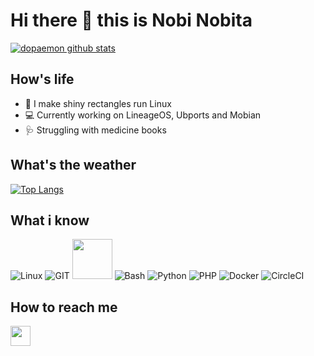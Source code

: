 # Hi there 👋 this is Nobi Nobita
[![dopaemon github stats](https://github-readme-stats.vercel.app/api?username=dopaemon&show_icons=true&include_all_commits=true&theme=tokyonight)](https://github.com/dopaemon)

## How's life
- 📱 I make shiny rectangles run Linux
- 💻 Currently working on LineageOS, Ubports and Mobian
- 🩺 Struggling with medicine books

## What's the weather
[![Top Langs](https://github-readme-stats.vercel.app/api/top-langs/?username=dopaemon&layout=compact&langs_count=10&theme=tokyonight)](https://github.com/dopaemon)

## What i know
![Linux](https://www.vectorlogo.zone/logos/linux/linux-icon.svg)
![GIT](https://www.vectorlogo.zone/logos/git-scm/git-scm-icon.svg)
<img src="https://github.com/isocpp/logos/raw/master/cpp_logo.svg" width="64">
![Bash](https://www.vectorlogo.zone/logos/gnu_bash/gnu_bash-icon.svg)
![Python](https://www.vectorlogo.zone/logos/python/python-icon.svg)
![PHP](https://www.vectorlogo.zone/logos/php/php-icon.svg)
![Docker](https://www.vectorlogo.zone/logos/docker/docker-icon.svg)
![CircleCI](https://www.vectorlogo.zone/logos/circleci/circleci-icon.svg)

## How to reach me
[<img src="https://www.vectorlogo.zone/logos/telegram/telegram-tile.svg" width="32">](http://t.me/kernelpanix)
